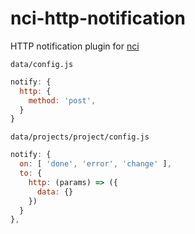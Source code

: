 # nci-http-notification
HTTP notification plugin for [nci](https://github.com/node-ci/nci)

`data/config.js`

```js
notify: {
  http: {
    method: 'post',
  }
}
```

`data/projects/project/config.js`

```js
notify: {
  on: [ 'done', 'error', 'change' ],
  to: {
    http: (params) => ({
      data: {}
    })
  }
},
```
